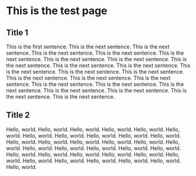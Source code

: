 # This is the test page

## Title 1
This is the first sentence. This is the next sentence. This is the next sentence. This is the next sentence. This is the next sentence. This is the next sentence. This is the next sentence. This is the next sentence. This is the next sentence. This is the next sentence. This is the next sentence. This is the next sentence. This is the next sentence. This is the next sentence. This is the next sentence. This is the next sentence. This is the next sentence. This is the next sentence. This is the next sentence. This is the next sentence. This is the next sentence. This is the next sentence. This is the next sentence. This is the next sentence.

## Title 2
Hello, world. Hello, world. Hello, world. Hello, world. Hello, world. Hello, world. Hello, world. Hello, world. Hello, world. Hello, world. Hello, world. Hello, world. Hello, world. Hello, world. Hello, world. Hello, world. Hello, world. Hello, world. Hello, world. Hello, world. Hello, world. Hello, world. Hello, world. Hello, world. Hello, world. Hello, world. Hello, world. Hello, world. Hello, world. Hello, world. Hello, world. Hello, world. Hello, world. Hello, world. 
